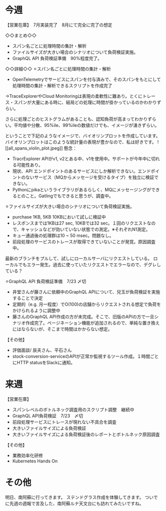 
# 今週

【営業在庫】　7月実装完了　8月にて完全に完了の想定

◇◇まとめ◇◇
- スパン名ごとに処理時間の集計・解析
- ファイルサイズが大きい場合のシナリオについて負荷検証実施。
- GraphQL API 負荷検証準備　90%程度完了。

◇◇詳細◇◇
⚪︎スパン名ごとに処理時間の集計・解析
- OpenTelemetryでサービスにスパンを付与済みで、そのスパンをもとにして処理時間の集計・解析できるスクリプトを作成完了

→TraceExplorerやCloud Monitoringは表現の柔軟性に難あり。とくにトレース・スパンが大量にある時に、結局どの処理に時間が掛かっているのかわかりずらい。

さらに処理ごとのヒストグラムがあることも、認知負荷が高まってわかりずらい。平均値や分散、95%ile、99%ileの数値だけでも、イメージが湧きずらい。

ということで下記のようなイメージで、バイオリンプロットを作成しています。バイオリンプロットはこのような統計量の表現が豊かなので、私は好きです。
![[all_spans_violin_plot.jpeg]]
懸念：
- TracrExplorer APIがv1, v2とある中、v1を使用中。サポートが今年中に切れる可能性あり。
- 現状、API エンドポイントのあるサービスにしか解析できない。エンドポイントのないサービス（MQからメッセージを受けるタイプ）を独立に検証できない。
- Pythonにpikaというライブラリがあるらしく、MQにメッセージングができるとのこと。Gatlingでもできると思うが、調査中。

⚪︎ファイルサイズが大きい場合のシナリオについて負荷検証実施。
- purchase 1KB, 5KB 10KBにおいて試しに検証中
- レスポンスまでは1KBは27 sec, 10KBでは32 sec。１回のリクエストなので、キャッシュなどが効いていない状態での測定。※それぞれN1測定。
- キュー通過後の処理群は10 ~ 50 msec。問題なし。
- 前段処理のサービスのトレースが取得できていないことが発覚。原因調査中。

最新のブランチをプルして、試しにローカルサーバにリクエストしている。
ローカルでもエラー発生。過去に使っていたリクエストでエラーなので、デグレしている？

⚪︎GraphQL API 負荷検証準備　7/23 〆切
- 井堂さんが藤さんに依頼中のGraphQL APIについて、兒玉が負荷検証を実施することで決定
- 定期的（e.g. 月一程度）でO(100)の店舗からリクエストされる想定で負荷をかけられるように調整中
- 藤さんのGraphQL API作成の方が未完成。そこで、旧版のAPIの方で一旦シナリオ作成完了。ページネーション機能が追加されるので、単純な置き換えにはならないが、そこまで時間はかからない想定。

【その他】　
- 評価面談/ 辰夫さん、平石さん
- stock-conversion-serviceのAPIが正常か監視するツール作成。１時間ごとにHTTP statusをSlackに通知。

# 来週

【営業在庫】　
- スパンレベルのボトルネック調査用のスクリプト調整　継続中
- GraphQL API負荷検証　7/23　〆切
- 前段処理サービスにトレースが現れない不具合を調査
- 大きいファイルサイズによる負荷検証
- 大きいファイルサイズによる負荷検証後のレポートとボトルネック原因調査

【その他】　
- 業務効率化研修
- Kubernetes Hands On

# その他

明日、南阿蘇に行ってきます。
ステンドグラス作成を体験してきます。
ついでに先週の週報で言及した、南阿蘇ルナ天文台にも訪れてみたいですね。



